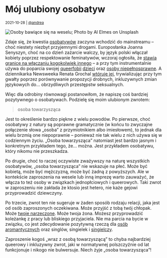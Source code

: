 # Mój ulubiony osobatyw

<small>2021-10-28 | [@andrea](/@andrea)</small>

![Osoby bawiące się na weselu; Photo by Al Elmes on Unsplash](/img-local/blog/wesele.jpg)

Zdaje się, że kwestia [osobatywów](/osobatywy) zaczyna wchodzić do mainstreamu – choć niestety niezbyt przyjemnymi drogami.
Europosłanka Joanna Senyszyn, choć na co dzień zażarcie walczy, by język polski włączał kobiety poprzez respektowanie feminatywów,
wczoraj ogłosiła, że [stawia granicę na włączaniu kogokolwiek innego](https://twitter.com/senyszyn_joanna/status/1453251552584601605) –
a przy tym instrumentalnie używa do poparcia swojej [queerfobii](/terminologia#queerfobia)
[dzieci](https://twitter.com/senyszyn_joanna/status/1453309558567342082)
oraz [osoby niepełnosprawne](https://twitter.com/senyszyn_joanna/status/1453468183222960133).
A dziennikarka Newsweeka Renata Grochal [wtóruje jej](https://twitter.com/Renata_Grochal/status/1453459321015132164),
trywializując przy tym gwałty poprzez porównywanie propozycji drobnych, inkluzywnych zmian językowych do… obrzydliwych przestępstw seksualnych.

Więc dla odrobiny równowagi postanowiłom, że napiszę coś bardziej pozytywnego o osobatywach.
Podzielę się moim ulubionym zwrotem:

> osoba towarzysząca

Jest to określenie bardzo piękne z wielu powodów.
Po pierwsze, choć osobatywy z natury są poprawne gramatycznie
(w końcu to zwyczajne połączenie słowa „osoba” z przymiotnikiem albo imiesłowem),
to jednak dla wielu brzmią one niepoprawnie – ponieważ nie tak wielu z nich używa się w codziennym życiu.
„Osoba towarzysząca” natomiast jest bardzo jasnym i konkretnym przykładem tego, że… można.
Jest przykładem osobatywu, który nikomu nie przeszkadza.

Po drugie, choć to raczej oczywiste zważywszy na naturę wszystkich osobatywów, „osoba towarzysząca” nie wskazuje na płeć.
Może być kobietą, może być mężczyzną, może być żadną z powyższych.
Ale w kontekście zaproszenia na wesele lub inną imprezę warto zauważyć, że włącza to też osoby w związkach jednopłciowych i queerowych.
Taki zwrot w zaproszeniu nie zakłada że ktosio jest hetero, nie każe gejowi przyprowadzić dziewczyny.

Po trzecie, zwrot ten nie sugeruje w żaden sposób rodzaju relacji, jaka jest od osób zaproszonych oczekiwana.
Może przyjść z tobą twój chłopak. Może [twoje narzeczone](/neutratywy#narzeczone). Może twoja żona.
Możesz przyprowadzić koleżankę z pracy lub bliskiego przyjaciela.
Nie ma parcia na bycie w związku, co jest zdecydowanie pozytywną rzeczą dla [osób aromantycznych](/terminologia#aromantyczność)
oraz singlów, singielek i [singielczy](/neutratywy#singiel).

Zaproszenie kogoś „wraz z osobą towarzyszącą” to chyba najbardziej queerowy i inkluzywny zwrot,
jaki w normatywnej polszczyźnie od lat funkcjonuje i nikogo nie bulwersuje.
Niech żyje „osoba towarzysząca”!
